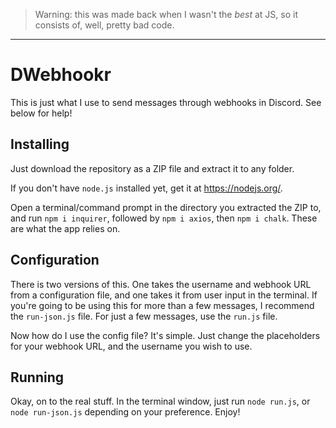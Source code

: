 > Warning: this was made back when I wasn't the *best* at JS, so it consists of, well, pretty bad code.

---

# DWebhookr
This is just what I use to send messages through webhooks in Discord. See below for help!

## Installing
Just download the repository as a ZIP file and extract it to any folder.

If you don't have `node.js` installed yet, get it at https://nodejs.org/.

Open a terminal/command prompt in the directory you extracted the ZIP to, and run `npm i inquirer`, followed by `npm i axios`, then `npm i chalk`. These are what the app relies on.

## Configuration
There is two versions of this. One takes the username and webhook URL from a configuration file, and one takes it from user input in the terminal. If you're going to be using this for more than a few messages, I recommend the `run-json.js` file. For just a few messages, use the `run.js` file.

Now how do I use the config file? It's simple. Just change the placeholders for your webhook URL, and the username you wish to use.

## Running
Okay, on to the real stuff. In the terminal window, just run `node run.js`, or `node run-json.js` depending on your preference. Enjoy!
